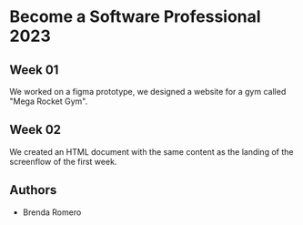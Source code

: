 # Become a Software Professional 2023

## Week 01
We worked on a figma prototype, we designed a website for a gym called "Mega Rocket Gym".

## Week 02
We created an HTML document with the same content as the landing of the screenflow of the first week.

## Authors
- Brenda Romero
